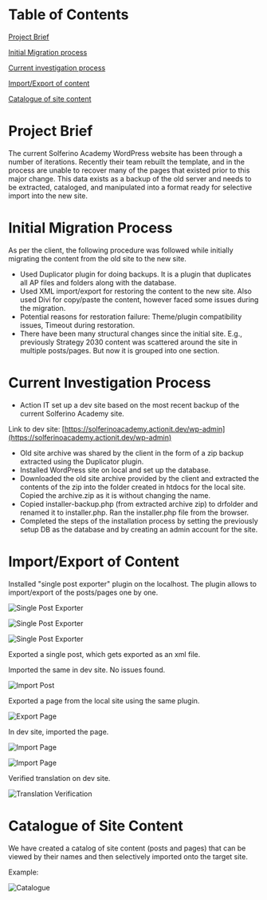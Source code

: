 # Table of Contents

[Project Brief](#project-brief)

[Initial Migration process](#Initial-Migration-process)

[Current investigation process](#Current-investigation-process)

[Import/Export of content](#Import/Export-of-content)

[Catalogue of site content](#Catalogue-of-site-content)

# Project Brief

The current Solferino Academy WordPress website has been through a number of iterations. Recently their team rebuilt the template, and in the process are unable to recover many of the pages that existed prior to this major change. This data exists as a backup of the old server and needs to be extracted, cataloged, and manipulated into a format ready for selective import into the new site.

# Initial Migration Process

As per the client, the following procedure was followed while initially migrating the content from the old site to the new site.

- Used Duplicator plugin for doing backups. It is a plugin that duplicates all AP files and folders along with the database.
- Used XML import/export for restoring the content to the new site. Also used Divi for copy/paste the content, however faced some issues during the migration.
- Potential reasons for restoration failure: Theme/plugin compatibility issues, Timeout during restoration.
- There have been many structural changes since the initial site. E.g., previously Strategy 2030 content was scattered around the site in multiple posts/pages. But now it is grouped into one section.

# Current Investigation Process

- Action IT set up a dev site based on the most recent backup of the current Solferino Academy site.

Link to dev site: [https://solferinoacademy.actionit.dev/wp-admin](https://solferinoacademy.actionit.dev/wp-admin)

- Old site archive was shared by the client in the form of a zip backup extracted using the Duplicator plugin.
- Installed WordPress site on local and set up the database.
- Downloaded the old site archive provided by the client and extracted the contents of the zip into the folder created in htdocs for the local site. Copied the archive.zip as it is without changing the name.
- Copied installer-backup.php (from extracted archive zip) to drfolder and renamed it to installer.php. Ran the installer.php file from the browser.
- Completed the steps of the installation process by setting the previously setup DB as the database and by creating an admin account for the site.

# Import/Export of Content

Installed &quot;single post exporter&quot; plugin on the localhost. The plugin allows to import/export of the posts/pages one by one.

![Single Post Exporter](/dataretrieval/img1.png)

![Single Post Exporter](/dataretrieval/img9.png)

![Single Post Exporter](/dataretrieval/img2.png)

Exported a single post, which gets exported as an xml file.

Imported the same in dev site. No issues found.

![Import Post](/dataretrieval/img3.png)

Exported a page from the local site using the same plugin.

![Export Page](/dataretrieval/img4.png)

In dev site, imported the page.

![Import Page](/dataretrieval/img5.png)

![Import Page](/dataretrieval/img6.png)

Verified translation on dev site.

![Translation Verification](/dataretrieval/img7.png)

# Catalogue of Site Content

We have created a catalog of site content (posts and pages) that can be viewed by their names and then selectively imported onto the target site.

Example:

![Catalogue](/dataretrieval/img8.png)
